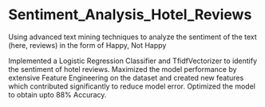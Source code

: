 # Sentiment_Analysis_Hotel_Reviews
Using advanced text mining techniques to analyze the sentiment of the text (here, reviews) in the form of Happy, Not Happy

Implemented a Logistic Regression Classifier and TfidfVectorizer to identify the sentiment of hotel reviews. 
Maximized the model performance by extensive Feature Engineering on the dataset and created new features which contributed significantly to reduce model error.
Optimized the model to obtain upto 88% Accuracy.
